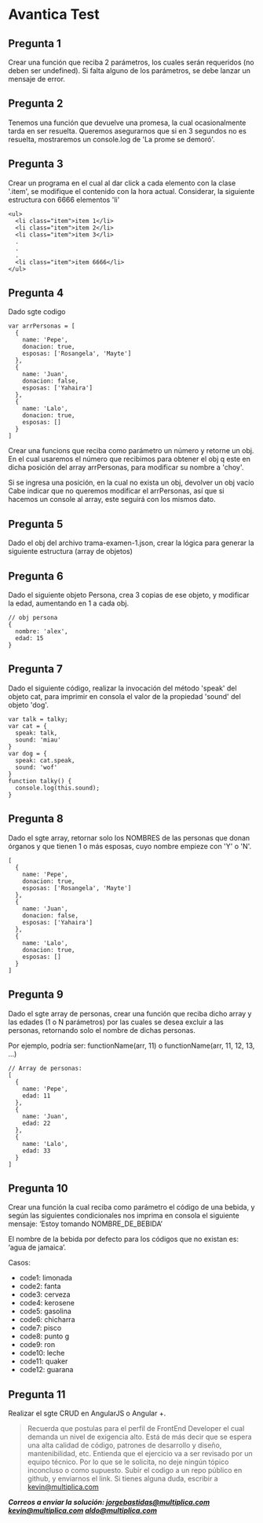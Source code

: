 # Avantica Test
## Pregunta 1
Crear una función que reciba 2 parámetros, los cuales serán requeridos (no deben ser undefined). Si falta alguno de los parámetros, se debe lanzar un mensaje de error.

## Pregunta 2
Tenemos una función que devuelve una promesa, la cual ocasionalmente tarda en ser resuelta. Queremos asegurarnos que si en 3 segundos no es resuelta, mostraremos un console.log de 'La prome se demoró'.

## Pregunta 3
Crear un programa en el cual al dar click a cada elemento con la clase '.item', se modifique el contenido con la hora actual.
Considerar, la siguiente estructura con 6666 elementos 'li'
```
<ul>
  <li class="item">item 1</li>
  <li class="item">item 2</li>
  <li class="item">item 3</li>
  .
  .
  .
  <li class="item">item 6666</li>
</ul>
```

## Pregunta 4 
Dado sgte codigo
```
var arrPersonas = [
  {
    name: 'Pepe',
    donacion: true,
    esposas: ['Rosangela', 'Mayte']
  },
  {
    name: 'Juan',
    donacion: false,
    esposas: ['Yahaira']
  },
  {
    name: 'Lalo',
    donacion: true,
    esposas: []
  }
]
```
Crear una funcions que reciba como parámetro un número y retorne un obj.
En el cual usaremos el número que recibimos para obtener el obj q este en dicha posición del array arrPersonas, para modificar su nombre a 'choy'.

Si se ingresa una posición, en la cual no exista un obj, devolver un obj vacío
Cabe indicar que no queremos modificar el arrPersonas, así que si hacemos un console al array, este seguirá con los mismos dato.


## Pregunta 5
Dado el obj del archivo trama-examen-1.json, crear la lógica para generar la siguiente estructura (array de objetos)

## Pregunta 6
Dado el siguiente objeto Persona, crea 3 copias de ese objeto, y modificar la edad, aumentando en 1 a cada obj.
```
// obj persona
{
  nombre: 'alex',
  edad: 15
}
```
## Pregunta 7
Dado el siguiente código, realizar la invocación del método 'speak' del objeto cat, para imprimir en consola el valor de la propiedad 'sound' del objeto 'dog'.
```
var talk = talky;
var cat = {
  speak: talk,
  sound: 'miau'
}
var dog = {
  speak: cat.speak,
  sound: 'wof'
}
function talky() {
  console.log(this.sound);
}
```

## Pregunta 8
Dado el sgte array, retornar solo los NOMBRES de las personas que donan órganos y que tienen 1 o más esposas, cuyo nombre empieze con 'Y' o 'N'.
```
[
  {
    name: 'Pepe',
    donacion: true,
    esposas: ['Rosangela', 'Mayte']
  },
  {
    name: 'Juan',
    donacion: false,
    esposas: ['Yahaira']
  },
  {
    name: 'Lalo',
    donacion: true,
    esposas: []
  }
]
```
## Pregunta 9 
Dado el sgte array de personas, crear una función que reciba dicho array y las edades (1 o N parámetros) por las cuales se desea excluir a las personas, retornando solo el nombre de dichas personas.

Por ejemplo, podría ser: functionName(arr, 11) o functionName(arr, 11, 12, 13, ...)
```
// Array de personas:
[
  {
    name: 'Pepe',
    edad: 11
  },
  {
    name: 'Juan',
    edad: 22
  },
  {
    name: 'Lalo',
    edad: 33
  }
]
```
## Pregunta 10
Crear una función la cual reciba como parámetro el código de una bebida, y según las siguientes condicionales nos imprima en consola el siguiente mensaje:
‘Estoy tomando NOMBRE_DE_BEBIDA’

El nombre de la bebida por defecto para los códigos que no existan es: ‘agua de jamaica’.


Casos:
- code1: limonada
- code2: fanta
- code3: cerveza
- code4: kerosene
- code5: gasolina
- code6: chicharra
- code7: pisco
- code8: punto g
- code9: ron
- code10: leche
- code11: quaker
- code12: guarana

## Pregunta 11
Realizar el sgte CRUD en AngularJS o Angular +.


>Recuerda que postulas para el perfil de FrontEnd Developer el cual  demanda un nivel de exigencia alto. 
Está de más decir que se espera una alta calidad de código, patrones de desarrollo y diseño, mantenibilidad, etc. 
Entienda que el ejercicio va a ser revisado por un equipo técnico. Por lo que se le solicita, no deje ningún tópico inconcluso o como supuesto.
Subir el codigo a un repo público en github, y enviarnos el link.
Si tienes alguna duda, escribir a kevin@multiplica.com

***Correos a enviar la solución:
jorgebastidas@multiplica.com
kevin@multiplica.com
aldo@multiplica.com***



